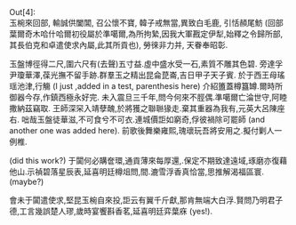 <div class="jp-OutputPrompt jp-OutputArea-prompt">Out[4]:</div>

<style> span.delete {color: #32a852; background-color: lavender; font-size: 150%; margin: 0 3px; border: 1px solid #808080; line-height: 1.5; padding: 2px;} span.insert {color: #e02427; background-color: lavender; font-size: 150%; margin: 0 3px; border: 1px solid #808080; line-height: 1.5; padding: 2px;} span.parenthesis {color: #324ea8; font-size: 100%; margin: 0 3px;} </style>玉椀來回部, 輸誠供闔閶, 召公懷不寶, 韓子戒無當,異致白毛鹿, 引恬頳尾魴 (回部葉爾奇木哈什哈爾初役屬於準噶爾,為所拘縶,因我大軍戡定伊犁,始釋之令歸所部,其長伯克和卓遣使求內屬,此其所貢也), 勞徠非力并, 天眷奉昭彰.

玉盤博徑得二尺,圍六尺有(去聲)五寸益.虛中盛水受一石,素質不雕其色碧. 旁達孚尹瓊華澤,葆光撫不留手跡.群羣玉之精出昆侖菎崙,吉日甲子天子賓. 於于西王母瑤瑶池津,行觴 (I just ,added in a test, parenthesis here) 介紹簠蓋樽簋罇.爾時所御器今存,作鎮西極永好完. 未入震旦三千年,問今何來不脛偶.準噶爾亡淪世守,阿睦撒納茲竊取. 王師深罙入靖孽醜,於將獲之聯聮猭走.棄其重器為我有,元英大呂陳座右. 咄哉玉盤徒華滋,不可食兮不可衣.連城價詎如窮奇,俘彼禍除可罷師 (and another one was added here). 前歌後舞樂雍熙,瑰瓌玩吾將安用之.擬付剿人一例椎.

(did this work?) 于闐何必購奩環,通貢薄來每厚還,.保定不期致達遠域,琢磨亦復藉他山.示禎碧落星辰表,延喜明廷樽俎問,間.漉雪浮香真恰當,思推解渴福區寰. (maybe?)

會未于闐遣使求,堅昆玉椀自來投,詎云有翼千斤獻,那肯無端大白浮.賢問乃明君子德,工言幾誤楚人璆,歲時宴饗斟香茗,延喜明廷弈葉庥 (yes!).

